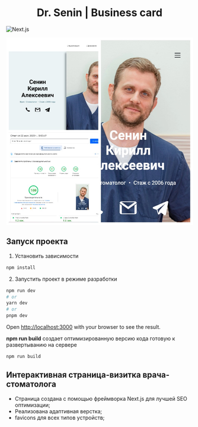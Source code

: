 <h1 align='center'>Dr. Senin | Business card</h1>

![Next.js](https://img.shields.io/badge/next.js-white?style=for-the-badge&logo=next.js&logoColor=black)

<img src='./readme_senin.jpg'/>

## Запуск проекта
1) Установить зависимости

```bash
npm install
```
2) Запустить проект в режиме разработки
```bash
npm run dev
# or
yarn dev
# or
pnpm dev
```
Open [http://localhost:3000](http://localhost:3000) with your browser to see the result.

**npm run build** создает оптимизированную версию кода готовую к развертыванию на сервере
```bash
npm run build
```

<h2>Интерактивная страница-визитка врача-стоматолога</h2>

- Страница создана с помощью фреймворка Next.js для лучшей SEO оптимизации;
- Реализована адаптивная верстка;
- favicons для всех типов устройств;
